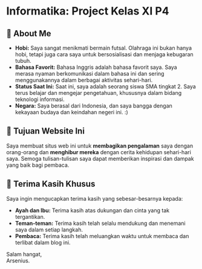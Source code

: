 # Informatika: Project Kelas XI P4

## 🌟 About Me

- **Hobi:** Saya sangat menikmati bermain futsal. Olahraga ini bukan hanya hobi, tetapi juga cara saya untuk bersosialisasi dan menjaga kebugaran tubuh.
- **Bahasa Favorit:** Bahasa Inggris adalah bahasa favorit saya. Saya merasa nyaman berkomunikasi dalam bahasa ini dan sering menggunakannya dalam berbagai aktivitas sehari-hari.
- **Status Saat Ini:** Saat ini, saya adalah seorang siswa SMA tingkat 2. Saya terus belajar dan mengejar pengetahuan, khususnya dalam bidang teknologi informasi.
- **Negara:** Saya berasal dari Indonesia, dan saya bangga dengan kekayaan budaya dan keindahan negeri ini. :)

## 🎯 Tujuan Website Ini

Saya membuat situs web ini untuk **membagikan pengalaman** saya dengan orang-orang dan **menghibur mereka** dengan cerita kehidupan sehari-hari saya. Semoga tulisan-tulisan saya dapat memberikan inspirasi dan dampak yang baik bagi pembaca.

## 🙏 Terima Kasih Khusus

Saya ingin mengucapkan terima kasih yang sebesar-besarnya kepada:

- **Ayah dan Ibu:** Terima kasih atas dukungan dan cinta yang tak tergantikan.
- **Teman-teman:** Terima kasih telah selalu mendukung dan menemani saya dalam setiap langkah.
- **Pembaca:** Terima kasih telah meluangkan waktu untuk membaca dan terlibat dalam blog ini.

Salam hangat,  
Arsenius.


